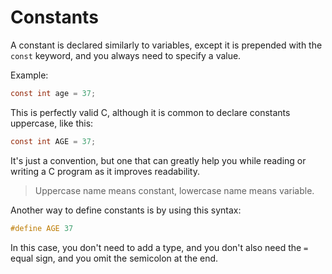 # Constants

A constant is declared similarly to variables, except it is prepended with the `const` keyword, and you always need to specify a value.

Example:

```c
const int age = 37;
```

This is perfectly valid C, although it is common to declare constants uppercase, like this:

```c
const int AGE = 37;
```

It's just a convention, but one that can greatly help you while reading or writing a C program as it improves readability.

> Uppercase name means constant, lowercase name means variable.

Another way to define constants is by using this syntax:

```c
#define AGE 37
```

In this case, you don't need to add a type, and you don't also need the `=` equal sign, and you omit the semicolon at the end.
